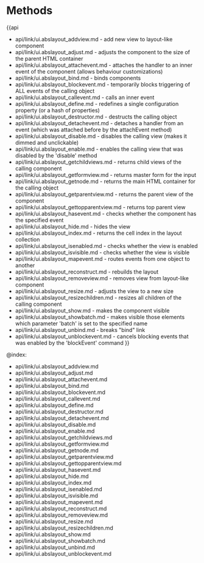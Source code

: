 Methods
=======

{{api
- api/link/ui.abslayout_addview.md - add new view to layout-like component
- api/link/ui.abslayout_adjust.md - adjusts the component to the size of the parent HTML container
- api/link/ui.abslayout_attachevent.md - attaches the handler to an inner event of the component (allows behaviour customizations)
- api/link/ui.abslayout_bind.md - binds components
- api/link/ui.abslayout_blockevent.md - temporarily blocks triggering of ALL events of the calling object
- api/link/ui.abslayout_callevent.md - calls an inner event
- api/link/ui.abslayout_define.md - redefines a single configuration property (or a hash of properties)
- api/link/ui.abslayout_destructor.md - destructs the calling object
- api/link/ui.abslayout_detachevent.md - detaches a handler from an event (which was attached before by the attachEvent method)
- api/link/ui.abslayout_disable.md - disables the calling view (makes it dimmed and unclickable)
- api/link/ui.abslayout_enable.md - enables the calling view that was disabled by the 'disable' method
- api/link/ui.abslayout_getchildviews.md - returns child views of the calling component
- api/link/ui.abslayout_getformview.md - returns master form for the input
- api/link/ui.abslayout_getnode.md - returns the main HTML container for the calling object
- api/link/ui.abslayout_getparentview.md - returns the parent view of the component
- api/link/ui.abslayout_gettopparentview.md - returns top parent view
- api/link/ui.abslayout_hasevent.md - checks whether the component has the specified event
- api/link/ui.abslayout_hide.md - hides the view
- api/link/ui.abslayout_index.md - returns the cell index in the layout collection
- api/link/ui.abslayout_isenabled.md - checks whether the view is enabled
- api/link/ui.abslayout_isvisible.md - checks whether the view is visible
- api/link/ui.abslayout_mapevent.md - routes events from one object to another
- api/link/ui.abslayout_reconstruct.md - rebuilds the layout
- api/link/ui.abslayout_removeview.md - removes view from layout-like component
- api/link/ui.abslayout_resize.md - adjusts the view to a new size
- api/link/ui.abslayout_resizechildren.md - resizes all children of the calling component
- api/link/ui.abslayout_show.md - makes the component visible
- api/link/ui.abslayout_showbatch.md - makes visible those elements which parameter 'batch' is set to the specified name
- api/link/ui.abslayout_unbind.md - breaks "bind" link
- api/link/ui.abslayout_unblockevent.md - cancels blocking events that was enabled by the 'blockEvent' command
}}

@index:
- api/link/ui.abslayout_addview.md
- api/link/ui.abslayout_adjust.md
- api/link/ui.abslayout_attachevent.md
- api/link/ui.abslayout_bind.md
- api/link/ui.abslayout_blockevent.md
- api/link/ui.abslayout_callevent.md
- api/link/ui.abslayout_define.md
- api/link/ui.abslayout_destructor.md
- api/link/ui.abslayout_detachevent.md
- api/link/ui.abslayout_disable.md
- api/link/ui.abslayout_enable.md
- api/link/ui.abslayout_getchildviews.md
- api/link/ui.abslayout_getformview.md
- api/link/ui.abslayout_getnode.md
- api/link/ui.abslayout_getparentview.md
- api/link/ui.abslayout_gettopparentview.md
- api/link/ui.abslayout_hasevent.md
- api/link/ui.abslayout_hide.md
- api/link/ui.abslayout_index.md
- api/link/ui.abslayout_isenabled.md
- api/link/ui.abslayout_isvisible.md
- api/link/ui.abslayout_mapevent.md
- api/link/ui.abslayout_reconstruct.md
- api/link/ui.abslayout_removeview.md
- api/link/ui.abslayout_resize.md
- api/link/ui.abslayout_resizechildren.md
- api/link/ui.abslayout_show.md
- api/link/ui.abslayout_showbatch.md
- api/link/ui.abslayout_unbind.md
- api/link/ui.abslayout_unblockevent.md


